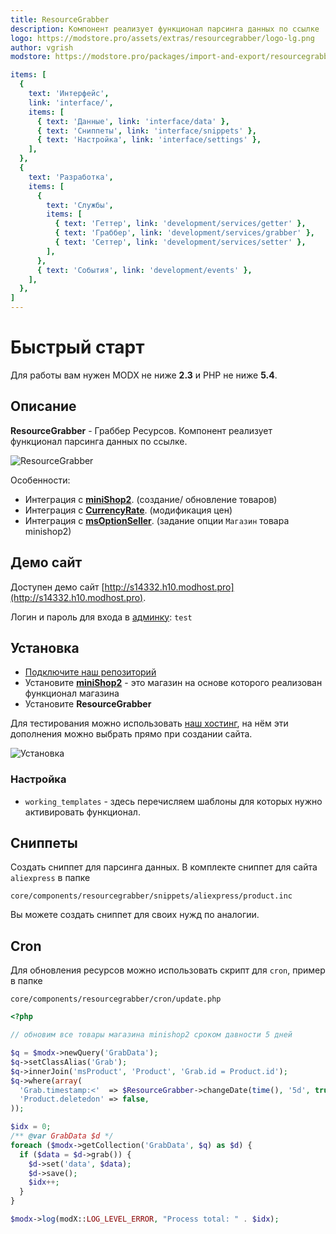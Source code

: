 ```yaml
---
title: ResourceGrabber
description: Компонент реализует функционал парсинга данных по ссылке
logo: https://modstore.pro/assets/extras/resourcegrabber/logo-lg.png
author: vgrish
modstore: https://modstore.pro/packages/import-and-export/resourcegrabber

items: [
  {
    text: 'Интерфейс',
    link: 'interface/',
    items: [
      { text: 'Данные', link: 'interface/data' },
      { text: 'Сниппеты', link: 'interface/snippets' },
      { text: 'Настройка', link: 'interface/settings' },
    ],
  },
  {
    text: 'Разработка',
    items: [
      {
        text: 'Службы',
        items: [
          { text: 'Геттер', link: 'development/services/getter' },
          { text: 'Граббер', link: 'development/services/grabber' },
          { text: 'Сеттер', link: 'development/services/setter' },
        ],
      },
      { text: 'События', link: 'development/events' },
    ],
  },
]
---
```

# Быстрый старт

Для работы вам нужен MODX не ниже **2.3** и PHP не ниже **5.4**.

## Описание

**ResourceGrabber** - Граббер Ресурсов. Компонент реализует функционал парсинга данных по ссылке.

![ResourceGrabber](https://file.modx.pro/files/1/e/9/1e9d05d759ccf7a3abfc7b28c4746b95.png)

Особенности:

- Интеграция с [**miniShop2**][0102]. (создание/ обновление товаров)
- Интеграция с [**CurrencyRate**][0103]. (модификация цен)
- Интеграция с [**msOptionSeller**](https://modstore.pro/packages/ecommerce/msoptionseller). (задание опции `Магазин` товара minishop2)

## Демо сайт

Доступен демо сайт [http://s14332.h10.modhost.pro](http://s14332.h10.modhost.pro).

Логин и пароль для входа в [админку](http://s14332.h10.modhost.pro/manager/): `test`

## Установка

- [Подключите наш репозиторий](https://modhost.pro)
- Установите [**miniShop2**][0102] - это магазин на основе которого реализован функционал магазина
- Установите **ResourceGrabber**

Для тестирования можно использовать [наш хостинг](https://modhost.pro), на нём эти дополнения можно выбрать прямо при создании сайта.

![Установка](https://file.modx.pro/files/5/7/a/57a30e0dc6e98d36ff56e9718a5f0bc0.png)

### Настройка

- `working_templates` - здесь перечисляем шаблоны для которых нужно активировать функционал.

## Сниппеты

Создать сниппет для парсинга данных. В комплекте сниппет для сайта `aliexpress` в папке

```
core/components/resourcegrabber/snippets/aliexpress/product.inc
```

Вы можете создать сниппет для своих нужд по аналогии.

## Cron

Для обновления ресурсов можно использовать скрипт для `cron`, пример в папке

```
core/components/resourcegrabber/cron/update.php
```

```php
<?php

// обновим все товары магазина minishop2 сроком давности 5 дней

$q = $modx->newQuery('GrabData');
$q->setClassAlias('Grab');
$q->innerJoin('msProduct', 'Product', 'Grab.id = Product.id');
$q->where(array(
  'Grab.timestamp:<'  => $ResourceGrabber->changeDate(time(), '5d', true),
  'Product.deletedon' => false,
));

$idx = 0;
/** @var GrabData $d */
foreach ($modx->getCollection('GrabData', $q) as $d) {
  if ($data = $d->grab()) {
    $d->set('data', $data);
    $d->save();
    $idx++;
  }
}

$modx->log(modX::LOG_LEVEL_ERROR, "Process total: " . $idx);
```

[0102]: /components/minishop2/
[0103]: /components/currencyrate
